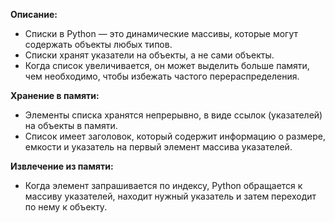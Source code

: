 **Описание:**

- Списки в Python — это динамические массивы, которые могут содержать объекты любых типов.
- Списки хранят указатели на объекты, а не сами объекты.
- Когда список увеличивается, он может выделить больше памяти, чем необходимо, чтобы избежать частого перераспределения.

**Хранение в памяти:**

- Элементы списка хранятся непрерывно, в виде ссылок (указателей) на объекты в памяти.
- Список имеет заголовок, который содержит информацию о размере, емкости и указатель на первый элемент массива указателей.

**Извлечение из памяти:**

- Когда элемент запрашивается по индексу, Python обращается к массиву указателей, находит нужный указатель и затем переходит по нему к объекту.